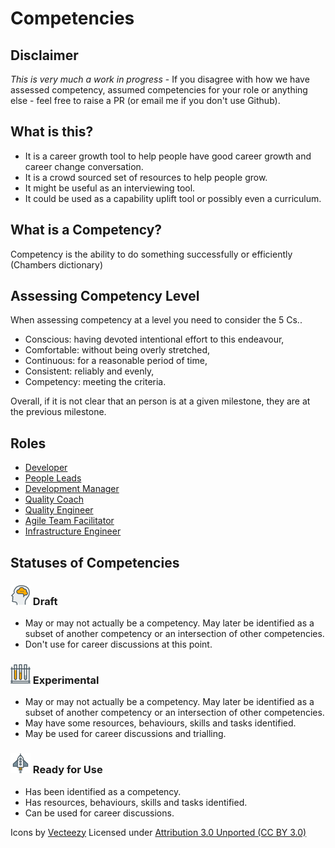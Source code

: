 # Competencies

## Disclaimer
*This is very much a work in progress* - If you disagree with how we have assessed competency, assumed competencies for your role or anything else - feel free to raise a PR (or email me if you don't use Github).

## What is this?
- It is a career growth tool to help people have good career growth and career change conversation.
- It is a crowd sourced set of resources to help people grow.
- It might be useful as an interviewing tool.
- It could be used as a capability uplift tool or possibly even a curriculum.

## What is a Competency?
Competency is the ability to do something successfully or efficiently (Chambers dictionary)

## Assessing Competency Level
When assessing competency at a level you need to consider the 5 Cs..

- Conscious: having devoted intentional effort to this endeavour,
- Comfortable: without being overly stretched,
- Continuous: for a reasonable period of time,
- Consistent: reliably and evenly,
- Competency: meeting the criteria.

Overall, if it is not clear that an person is at a given milestone, they are at the previous milestone.

## Roles

- [Developer](DeveloperCompetencies.md)
- [People Leads](PeopleLeadCompetencies.md)
- [Development Manager](DevelopmentManagerCompetencies.md)
- [Quality Coach](QualityCoachCompetencies.md)
- [Quality Engineer](QualityEngineerCompetencies.md)
- [Agile Team Facilitator](ATFCompetencies.md)
- [Infrastructure Engineer](InfrastructureEngineeringCompetencies.md)


## Statuses of Competencies

### ![Draft](Images/head-brains.png) Draft  
- May or may not actually be a competency. May later be identified as a subset of another competency or an intersection of other competencies.
- Don't use for career discussions at this point.

### ![Experimental](Images/test-lab-tubes.png)  Experimental
- May or may not actually be a competency. May later be identified as a subset of another competency or an intersection of other competencies.
- May have some resources, behaviours, skills and tasks identified.
- May be used for career discussions and trialling.

### ![Ready](Images/rocket.png) Ready for Use  
- Has been identified as a competency.
- Has resources, behaviours, skills and tasks identified.
- Can be used for career discussions.


Icons by [Vecteezy](https://www.vecteezy.com/) Licensed under [Attribution 3.0 Unported (CC BY 3.0)](https://creativecommons.org/licenses/by/3.0/deed.en_US)